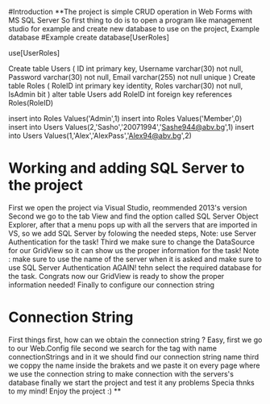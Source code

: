 #Introduction
**The project is simple CRUD operation in Web Forms with MS SQL Server
 So first thing to do is to open a program like management studio for example and  create new database to use on the project, Example database
 #Example 
 create database[UserRoles]

use[UserRoles]

Create table Users
(
ID int primary key,
Username varchar(30) not null,
Password varchar(30) not null,
Email varchar(255) not null unique
)
Create table Roles
(
RoleID int primary key identity,
Roles varchar(30) not null,
IsAdmin bit
)
alter table Users
add RoleID int foreign key
 references Roles(RoleID)

 insert into Roles
 Values('Admin',1)
 insert into Roles
 Values('Member',0)
 insert into Users
 Values(2,'Sasho','20071994','Sashe944@abv.bg',1)
  insert into Users
 Values(1,'Alex','AlexPass','Alex94@abv.bg',2)
 
  # Working and adding SQL Server to the project 
 First we open the project via Visual Studio, reommended 2013's version
 Second we go to the tab View and find the option called SQL Server Object Explorer, after that a menu pops up with all the servers that are imported in VS,
 so we add SQL Server by folowing the needed steps, Note: use Server Authentication for the task! 
 Third we make sure to change the DataSource for our GridView so it can show us the proper information for the task! Note : make sure to use the name of the server when it is asked and make sure to use SQL Server Authentication AGAIN!
 tehn select the required database for the task. Congrats now our GridView is ready to show the proper information needed! Finally to configure our connection string
 # Connection String
 First things first, how can we obtain the connection string ? Easy,
 first we go to our Web.Config file 
 second we search for the tag with name connectionStrings and in it we should find our connection string name
 third we coppy the name inside the brakets and we paste it on every page where we use the connection string to make connection with the servers's database
 finally we start the project and test it any problems
 Specia thnks to my mind! Enjoy the project :) **
